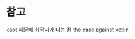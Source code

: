 


# 참고
[kapt 때문에 화딱지가 나는 점](https://gist.github.com/Hazealign/ad79d4b5620ec08ee126e7acbf992ace)
[the case against kotlin](https://medium.com/@Pinterest_Engineering/the-case-against-kotlin-2c574cb87953)

